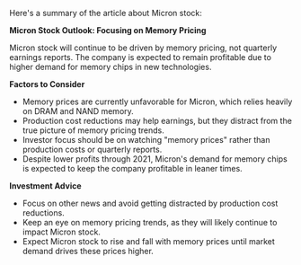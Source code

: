 Here's a summary of the article about Micron stock:

**Micron Stock Outlook: Focusing on Memory Pricing**

Micron stock will continue to be driven by memory pricing, not quarterly earnings reports. The company is expected to remain profitable due to higher demand for memory chips in new technologies.

**Factors to Consider**

* Memory prices are currently unfavorable for Micron, which relies heavily on DRAM and NAND memory.
* Production cost reductions may help earnings, but they distract from the true picture of memory pricing trends.
* Investor focus should be on watching "memory prices" rather than production costs or quarterly reports.
* Despite lower profits through 2021, Micron's demand for memory chips is expected to keep the company profitable in leaner times.

**Investment Advice**

* Focus on other news and avoid getting distracted by production cost reductions.
* Keep an eye on memory pricing trends, as they will likely continue to impact Micron stock.
* Expect Micron stock to rise and fall with memory prices until market demand drives these prices higher.